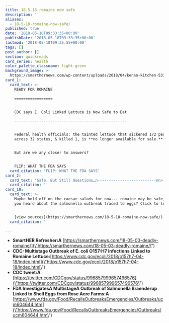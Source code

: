 ```yaml
---
title: 18.5.18 romaine now safe
description: ''
aliases:
  - 18-5-18-romaine-now-safe/
published: true
date: '2018-05-18T09:33:35+00:00'
publishDate: '2018-05-18T09:33:35+00:00'
lastmod: '2018-05-18T09:35:55+00:00'
tags: []
post_author: []
section: quickreads
card_series: health
color_palette_classname: light-green
background_image: >-
  https://smarthernews.com/wp-content/uploads/2018/04/kenan-kitchen-531616-unsplash-scaled.jpg
card_1:
  card_text: >-
    READY FOR ROMAINE

    =================


    CDC says E. Coli Linked Lettuce is Now Safe to Eat

    --------------------------------------------------


    Federal health officials: the tainted lettuce that sickened 172 people
    across 32 states, & killed 1, is **no longer available for sale.**


    But are we any closer to answers?


    FLIP: WHAT THE FDA SAYS
  card_citation: 'FLIP: WHAT THE FDA SAYS'
card_2:
  card_text: "Safe, But Still Questions…n--------------------------nn> *   Harvest season for romaine lettuce, linked to the multi-state E. coli outbreak, is over.n> *   FDA says it’s **unlikely contaminated lettuce still for sale,**A due to 21-day shelf life.n> *   **Source of E. Coli stillA unknown.**n> n> **_ax1CThe easy answers donax19t explain this. We have to look at something potentially different.ax1D_**  n> Dr. Stephen Ostroff, FDA"
  card_citation: ''
card_10:
  card_text: >-
    Maybe hold off on the caesar salads for now... romaine may be safe, but have
    you heard about the salmonella outbreak traced to eggs? Click to learn more.


    [view sources](https://smarthernews.com/18-5-18-romaine-now-safe/)
  card_citation: ''

---
```

*   ******SmartHER Refresher:A****** [https://smarthernews.com/18-05-03-deadly-romaine/](\"https://smarthernews.com/18-05-03-deadly-romaine/\")
*   ****CDC: Multistage Outbreak of E. coli O157:H7 Infections Linked to Romaine Lettuce:****[https://www.cdc.gov/ecoli/2018/o157h7-04-18/index.html](\"https://www.cdc.gov/ecoli/2018/o157h7-04-18/index.html\")
*   **CDC tweet:A** [https://twitter.com/CDCgov/status/996857999657496576](\"https://twitter.com/CDCgov/status/996857999657496576\")
*   **FDA InvestigatesA MultistageA Outbreak of Salmonella Braenderup Linked to Shell Eggs from Rose Acre Farms:A** [https://www.fda.gov/Food/RecallsOutbreaksEmergencies/Outbreaks/ucm604644.htm](\"https://www.fda.gov/Food/RecallsOutbreaksEmergencies/Outbreaks/ucm604644.htm\")